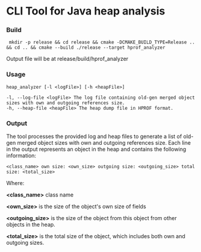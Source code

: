 # CLI Tool for Java heap analysis

### Build
```
 mkdir -p release && cd release && cmake -DCMAKE_BUILD_TYPE=Release .. && cd .. && cmake --build ./release --target hprof_analyzer
```
Output file will be at release/build/hprof_analyzer
### Usage
```
heap_analyzer [-l <logFile>] [-h <heapFile>]

-l, --log-file <logFile> The log file containing old-gen merged object sizes with own and outgoing references size.
-h, --heap-file <heapFile> The heap dump file in HPROF format.
```
### Output
The tool processes the provided log and heap files to generate a list of old-gen merged object sizes with own and outgoing references size. Each line in the output represents an object in the heap and contains the following information:
```
<class_name> own size: <own_size> outgoing size: <outgoing_size> total size: <total_size>
```
Where:

**<class_name>** class name 

**<own_size>** is the size of the object's own size of fields

**<outgoing_size>** is the size of the object from this object from other objects in the heap.

**<total_size>** is the total size of the object, which includes both own and outgoing sizes.
